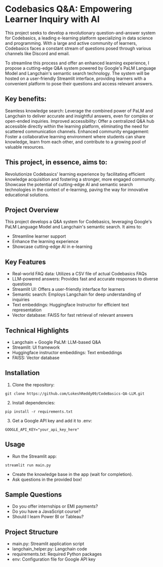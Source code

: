# Codebasics Q&A: Empowering Learner Inquiry with AI

This project seeks to develop a revolutionary question-and-answer system for Codebasics, a leading e-learning platform specializing in data science and programming. With a large and active community of learners, Codebasics faces a constant stream of questions posed through various channels like Discord and email.

To streamline this process and offer an enhanced learning experience, I propose a cutting-edge Q&A system powered by Google's PaLM Language Model and Langchain's semantic search technology. The system will be hosted on a user-friendly Streamlit interface, providing learners with a convenient platform to pose their questions and access relevant answers.

## Key benefits:

Seamless knowledge search: Leverage the combined power of PaLM and Langchain to deliver accurate and insightful answers, even for complex or open-ended inquiries.
Improved accessibility: Offer a centralized Q&A hub accessible directly within the learning platform, eliminating the need for scattered communication channels.
Enhanced community engagement: Foster a collaborative learning environment where students can share knowledge, learn from each other, and contribute to a growing pool of valuable resources.
 
## This project, in essence, aims to:

Revolutionize Codebasics' learning experience by facilitating efficient knowledge acquisition and fostering a stronger, more engaged community.
Showcase the potential of cutting-edge AI and semantic search technologies in the context of e-learning, paving the way for innovative educational solutions.

## Project Overview

 This project develops a Q&A system for Codebasics, leveraging Google's PaLM Language Model and Langchain's semantic search. It aims to:

- Streamline learner support
- Enhance the learning experience
- Showcase cutting-edge AI in e-learning
 
 ## Key Features

- Real-world FAQ data: Utilizes a CSV file of actual Codebasics FAQs
- LLM-powered answers: Provides fast and accurate responses to diverse questions
- Streamlit UI: Offers a user-friendly interface for learners
- Semantic search: Employs Langchain for deep understanding of inquiries
- Text embeddings: Huggingface Instructor for efficient text representation
- Vector database: FAISS for fast retrieval of relevant answers
 
 ## Technical Highlights

- Langchain + Google PaLM: LLM-based Q&A
- Streamlit: UI framework
- Huggingface instructor embeddings: Text embeddings
- FAISS: Vector database
 
 ## Installation

1. Clone the repository:

```
git clone https://github.com/LokeshReddy09/CodeBasics-QA-LLM.git
```

2. Install dependencies:

```
pip install -r requirements.txt
```

3. Get a Google API key and add it to .env:

```
GOOGLE_API_KEY="your_api_key_here"
```

 ## Usage

- Run the Streamlit app:

```
streamlit run main.py
```

- Create the knowledge base in the app (wait for completion).
- Ask questions in the provided box!

 ## Sample Questions

- Do you offer internships or EMI payments?
- Do you have a JavaScript course?
- Should I learn Power BI or Tableau?

 ## Project Structure

- main.py: Streamlit application script
- langchain_helper.py: Langchain code
- requirements.txt: Required Python packages
- env: Configuration file for Google API key

